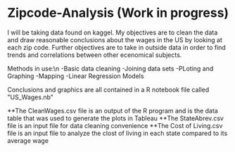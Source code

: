 # Zipcode-Analysis (Work in progress)
I will be taking data found on kaggel. My objectives are to clean the data and draw reasonable conclusions about the wages in the US by looking at each zip code. 
Further objectives are to take in outside data in order to find trends and correlations between other ecenomical subjects.

Methods in use:\n
-Basic data cleaning
-Joining data sets
-PLoting and Graphing
-Mapping
-Linear Regression Models

Conclusions and graphics are all contained in a R notebook file called "US_Wages.nb"




**The CleanWages.csv file is an output of the R program and is the data table that was used to generate the plots in Tableau
**The StateAbrev.csv file is an input file for data cleaning convenience
**The Cost of Living.csv file is an input file to analyze the clost of living in each state compared to its average wage
